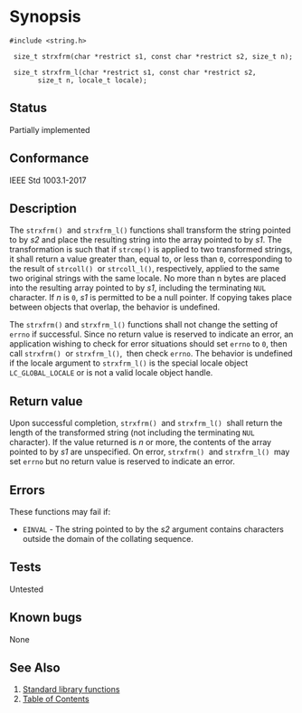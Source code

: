 # Synopsis 
`#include <string.h>`</br>

` size_t strxfrm(char *restrict s1, const char *restrict s2, size_t n);`</br>

` size_t strxfrm_l(char *restrict s1, const char *restrict s2,`</br>
`        size_t n, locale_t locale); `</br>

## Status
Partially implemented
## Conformance
IEEE Std 1003.1-2017
## Description


The `strxfrm()`    and `strxfrm_l()` 
functions shall transform the string pointed to by _s2_ and place the resulting string into the array pointed to by
_s1_. The transformation is such that if `strcmp()` is applied to two transformed
strings, it shall return a value greater than, equal to, or less than `0`, corresponding to the result of `strcoll()`    or `strcoll_l()`,
respectively, applied to the same two original strings
with the same locale. No more than n bytes are
placed into the resulting array pointed to by _s1_, including the terminating `NUL` character. If _n_ is `0`, _s1_ is
permitted to be a null pointer. If copying takes place between objects that overlap, the behavior is undefined.

The
`strxfrm()` and `strxfrm_l()` functions shall not change the setting of `errno` if successful. 
Since no return value is reserved to indicate an error, an application wishing to check for error situations should set
`errno` to `0`, then call `strxfrm()`    or `strxfrm_l()`,   then check `errno`.
The
behavior is undefined if the locale argument to `strxfrm_l()` is the special locale object `LC_GLOBAL_LOCALE` or is not a
valid locale object handle. 


## Return value


Upon successful completion, `strxfrm()`    and `strxfrm_l()`   shall return the length of the transformed string (not including the terminating `NUL` character).
If the value returned is _n_ or more, the contents of the array pointed to by _s1_ are unspecified.
On error, `strxfrm()`    and `strxfrm_l()`   may
set `errno` but no return value is reserved to indicate an error.


## Errors


These functions may fail if:


 * `EINVAL` - The string pointed to by the _s2_ argument contains characters outside the domain of the collating sequence. 



## Tests

Untested

## Known bugs

None

## See Also 
1. [Standard library functions](../README.md)
2. [Table of Contents](../../../README.md)
